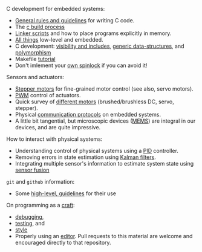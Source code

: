 C development for embedded systems:
- [General rules and guidelines](https://github.com/gwu-iot/collaboration/blob/master/resources/c.md) for writing C code.
- The [c build process](https://blog.feabhas.com/2012/06/the-c-build-process/)
- [Linker scripts](http://software-dl.ti.com/ccs/esd/documents/sdto_cgt_Linker-Command-File-Primer.html) and how to place programs explicitly in memory.
- [All things](https://github.com/nhivp/Awesome-Embedded) low-level and embedded.
- C development: [visibility and includes](https://www.youtube.com/watch?v=P8g4B9c0i8A&t=490s), [generic data-structures](https://www.youtube.com/watch?v=AUYYN3mqSGU&t=3s), and [polymorphism](https://www.youtube.com/watch?v=bZO0A1tj2MI)
- Makefile [tutorial](https://www.youtube.com/watch?v=DtGrdB8wQ_8)
- Don't imlement your [own spinlock](https://matklad.github.io//2020/01/02/spinlocks-considered-harmful.html) if you can avoid it!

Sensors and actuators:
- [Stepper motors](https://youtu.be/bkqoKWP4Oy4?list=TLPQMDQwMTIwMjCFXJiZsHM4tw) for fine-grained motor control (see also, servo motors).
- [PWM](https://youtu.be/GQLED3gmONg?list=TLPQMDQwMTIwMjCFXJiZsHM4tw) control of actuators.
- Quick survey of [different motors](https://www.electronics-tutorials.ws/io/io_7.html) (brushed/brushless DC, servo, stepper).
- Physical [communication protocols](https://youtu.be/IyGwvGzrqp8?list=TLPQMDQwMTIwMjC3tJDv5Sv15Q&t=93) on embedded systems.
- A little bit tangential, but microscopic devices ([MEMS](https://www.youtube.com/watch?v=iPGpoUN29zk)) are integral in our devices, and are quite impressive.


How to interact with physical systems:
- Understanding control of physical systems using a [PID](https://www.youtube.com/watch?v=wkfEZmsQqiA&list=PLn8PRpmsu08pQBgjxYFXSsODEF3Jqmm-y) controller.
- Removing errors in state estimation using [Kalman filters](https://www.youtube.com/watch?v=mwn8xhgNpFY&list=PLn8PRpmsu08pzi6EMiYnR-076Mh-q3tWr).
- Integrating multiple sensor's information to estimate system state using [sensor fusion](https://www.youtube.com/watch?v=6qV3YjFppuc)

`git` and `github` information:
- Some [high-level, guidelines](https://github.com/gwu-iot/collaboration/blob/master/resources/github.md) for their use

On programming as a [craft](https://www2.seas.gwu.edu/~gparmer/posts/2016-03-07-code-craftsmanship.html):

- [debugging](https://github.com/gwu-iot/collaboration/blob/master/resources/debugging.md),
- [testing](https://github.com/gwu-iot/collaboration/blob/master/resources/testing.md), and
- [style](https://github.com/gwu-iot/collaboration/blob/master/resources/style.md)
- Properly using an [editor](https://github.com/gparmer/gwu_os_editors).
    Pull requests to this material are welcome and encouraged directly to that repository.
